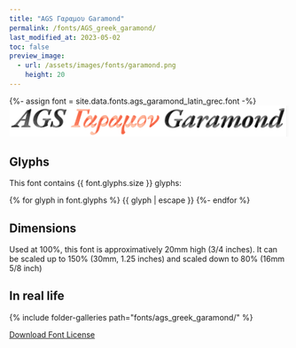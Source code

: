 ```yaml
---
title: "AGS Γαραμου Garamond"
permalink: /fonts/AGS_greek_garamond/
last_modified_at: 2023-05-02
toc: false
preview_image:
  - url: /assets/images/fonts/garamond.png
    height: 20
---
```

{%- assign font = site.data.fonts.ags_garamond_latin_grec.font -%}
![AGS garamond](/assets/images/fonts/garamond.png)

## Glyphs

This font contains {{ font.glyphs.size }} glyphs:

{% for glyph in font.glyphs %} {{ glyph | escape }} {%- endfor %}



## Dimensions

Used at 100%, this font is approximatively 20mm high (3/4 inches). 
It can be scaled up to 150%  (30mm, 1.25 inches) and scaled down to 80% (16mm  5/8 inch)


## In real life

{% include folder-galleries path="fonts/ags_greek_garamond/" %}



[Download Font License](https://github.com/inkstitch/inkstitch/tree/main/fonts/ags_greek_garamond/LICENSE)
